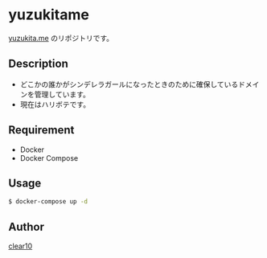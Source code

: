 yuzukitame
====

[yuzukita.me](http://www.yuzukita.me) のリポジトリです。

## Description

* どこかの誰かがシンデレラガールになったときのために確保しているドメインを管理しています。
* 現在はハリボテです。

## Requirement

* Docker
* Docker Compose

## Usage

```sh
$ docker-compose up -d
```

## Author

[clear10](https://github.com/clear10)
